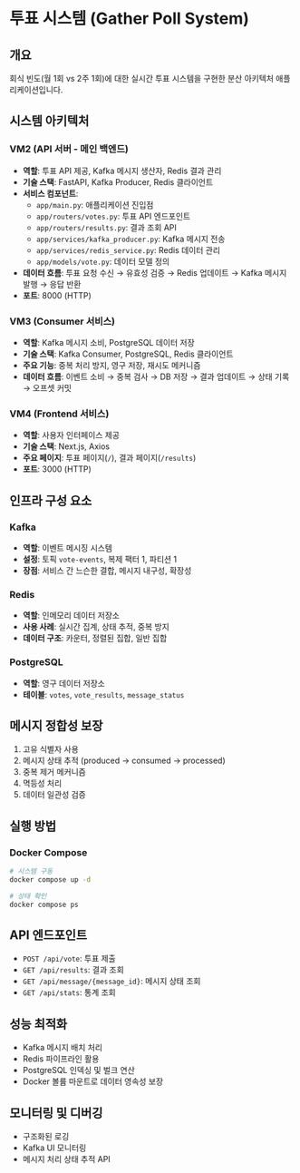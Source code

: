 # 투표 시스템 (Gather Poll System)

## 개요
회식 빈도(월 1회 vs 2주 1회)에 대한 실시간 투표 시스템을 구현한 분산 아키텍처 애플리케이션입니다. 

## 시스템 아키텍처

### VM2 (API 서버 - 메인 백엔드)
- **역할**: 투표 API 제공, Kafka 메시지 생산자, Redis 결과 관리
- **기술 스택**: FastAPI, Kafka Producer, Redis 클라이언트
- **서비스 컴포넌트**:
  - `app/main.py`: 애플리케이션 진입점
  - `app/routers/votes.py`: 투표 API 엔드포인트
  - `app/routers/results.py`: 결과 조회 API
  - `app/services/kafka_producer.py`: Kafka 메시지 전송
  - `app/services/redis_service.py`: Redis 데이터 관리
  - `app/models/vote.py`: 데이터 모델 정의
- **데이터 흐름**: 투표 요청 수신 → 유효성 검증 → Redis 업데이트 → Kafka 메시지 발행 → 응답 반환
- **포트**: 8000 (HTTP)

### VM3 (Consumer 서비스)
- **역할**: Kafka 메시지 소비, PostgreSQL 데이터 저장
- **기술 스택**: Kafka Consumer, PostgreSQL, Redis 클라이언트
- **주요 기능**: 중복 처리 방지, 영구 저장, 재시도 메커니즘
- **데이터 흐름**: 이벤트 소비 → 중복 검사 → DB 저장 → 결과 업데이트 → 상태 기록 → 오프셋 커밋

### VM4 (Frontend 서비스)
- **역할**: 사용자 인터페이스 제공
- **기술 스택**: Next.js, Axios
- **주요 페이지**: 투표 페이지(`/`), 결과 페이지(`/results`)
- **포트**: 3000 (HTTP)

## 인프라 구성 요소

### Kafka
- **역할**: 이벤트 메시징 시스템
- **설정**: 토픽 `vote-events`, 복제 팩터 1, 파티션 1
- **장점**: 서비스 간 느슨한 결합, 메시지 내구성, 확장성

### Redis
- **역할**: 인메모리 데이터 저장소
- **사용 사례**: 실시간 집계, 상태 추적, 중복 방지
- **데이터 구조**: 카운터, 정렬된 집합, 일반 집합

### PostgreSQL
- **역할**: 영구 데이터 저장소
- **테이블**: `votes`, `vote_results`, `message_status`

## 메시지 정합성 보장
1. 고유 식별자 사용
2. 메시지 상태 추적 (produced → consumed → processed)
3. 중복 제거 메커니즘
4. 멱등성 처리
5. 데이터 일관성 검증

## 실행 방법

### Docker Compose
```bash
# 시스템 구동
docker compose up -d

# 상태 확인
docker compose ps
```

## API 엔드포인트
- `POST /api/vote`: 투표 제출
- `GET /api/results`: 결과 조회
- `GET /api/message/{message_id}`: 메시지 상태 조회
- `GET /api/stats`: 통계 조회

## 성능 최적화
- Kafka 메시지 배치 처리
- Redis 파이프라인 활용
- PostgreSQL 인덱싱 및 벌크 연산
- Docker 볼륨 마운트로 데이터 영속성 보장

## 모니터링 및 디버깅
- 구조화된 로깅
- Kafka UI 모니터링
- 메시지 처리 상태 추적 API
